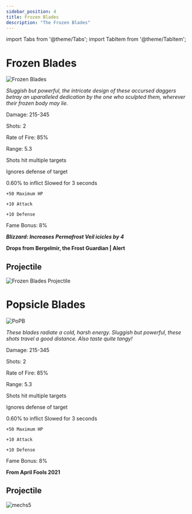 ```yaml
---
sidebar_position: 4
title: Frozen Blades
description: "The Frozen Blades"
---
```


import Tabs from '@theme/Tabs';
import TabItem from '@theme/TabItem';

<Tabs>
  <TabItem value="Frozen Blades" label="Frozen Blades" default>

# Frozen Blades

![Frozen Blades](https://vwiki.valorserver.com/api/item/picture/Frozen%20Blades)  

<i>Sluggish but powerful, the intricate design of these accursed daggers betray an uparalleled dedication by the one who sculpted them, wherever their frozen body may lie. </i>

Damage: 215-345

Shots: 2

Rate of Fire: 85%

Range: 5.3

Shots hit multiple targets

Ignores defense of target

0.60% to inflict Slowed for 3 seconds

    +50 Maximum HP
    
    +10 Attack
    
    +10 Defense
    
 Fame Bonus: 8%

 ***Blizzard: Increases Permafrost Veil icicles by 4***
 
**Drops from Bergelmir, the Frost Guardian | Alert**

 ## Projectile
 
![Frozen Blades Projectile](https://cdn.discordapp.com/attachments/953134990428868629/969067827363459122/frozen_blades.gif)

  </TabItem>
  <TabItem value="Popsicle Blades" label="Popsicle Blades">

# Popsicle Blades

![PoPB](https://vwiki.valorserver.com/api/item/picture/popsicle%20blades)  

<i>These blades radiate a cold, harsh energy. Sluggish but powerful, these shots travel a good distance. Also taste quite tangy!</i>

Damage: 215-345

Shots: 2

Rate of Fire: 85%

Range: 5.3

Shots hit multiple targets

Ignores defense of target

0.60% to inflict Slowed for 3 seconds

    +50 Maximum HP

    +10 Attack

    +10 Defense

 Fame Bonus: 8%

**From April Fools 2021**

 ## Projectile

![mechs5](https://user-images.githubusercontent.com/114798136/201545285-2d5565bf-ad0e-4c2d-a87b-7b02f19e6f24.png)

 </TabItem>
</Tabs>

